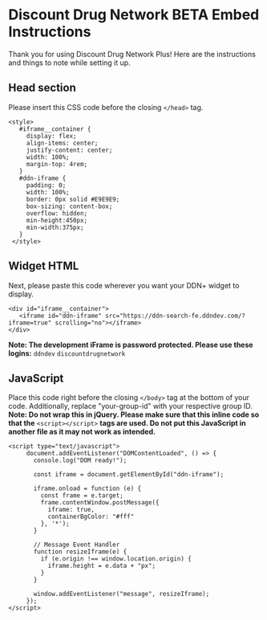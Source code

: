 # Discount Drug Network BETA Embed Instructions
Thank you for using Discount Drug Network Plus! Here are the instructions and things to note while setting it up. 

## Head section
Please insert this CSS code before the closing `</head>` tag. 
```
<style>
   #iframe__container {
     display: flex;
     align-items: center;
     justify-content: center;
     width: 100%;
     margin-top: 4rem;
   }
   #ddn-iframe {
     padding: 0;
     width: 100%;
     border: 0px solid #E9E9E9;
     box-sizing: content-box;
     overflow: hidden;
     min-height:450px;
     min-width:375px;
   }
 </style> 
```

## Widget HTML
Next, please paste this code wherever you want your DDN+ widget to display.

```
<div id="iframe__container">
   <iframe id="ddn-iframe" src="https://ddn-search-fe.ddndev.com/?iframe=true" scrolling="no"></iframe>
</div>
```

**Note: The development iFrame is password protected. Please use these logins:**
`ddndev`
`discountdrugnetwork`

## JavaScript
Place this code right before the closing `</body>` tag at the bottom of your code. Additionally, replace "your-group-id" with your respective group ID. 
**Note: Do not wrap this in jQuery. Please make sure that this inline code so that the** `<script></script>` **tags are used. Do not put this JavaScript in another file as it may not work as intended.**
```
<script type="text/javascript">
     document.addEventListener("DOMContentLoaded", () => {
       console.log("DOM ready!");
  
       const iframe = document.getElementById("ddn-iframe");
  
       iframe.onload = function (e) {
         const frame = e.target;
         frame.contentWindow.postMessage({
           iframe: true,
           containerBgColor: "#fff"
         }, '*');
       }
  
       // Message Event Handler
       function resizeIframe(e) {
         if (e.origin !== window.location.origin) {
           iframe.height = e.data + "px";
         }
       }
  
       window.addEventListener("message", resizeIframe);
     });
</script>
```
